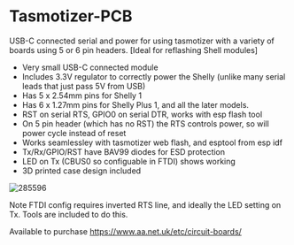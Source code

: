 # Tasmotizer-PCB

USB-C connected serial and power for using tasmotizer with a variety of boards using 5 or 6 pin headers.
[Ideal for reflashing Shell modules]

- Very small USB-C connected module
- Includes 3.3V regulator to correctly power the Shelly (unlike many serial leads that just pass 5V from USB)
- Has 5 x 2.54mm pins for Shelly 1
- Has 6 x 1.27mm pins for Shelly Plus 1, and all the later models.
- RST on serial RTS, GPIO0 on serial DTR, works with esp flash tool
- On 5 pin header (which has no RST) the RTS controls power, so will power cycle instead of reset
- Works seamlessley with tasmotizer web flash, and esptool from esp idf
- Tx/Rx/GPIO/RST have BAV99 diodes for ESD protection
- LED on Tx (CBUS0 so configuable in FTDI) shows working
- 3D printed case design included

![285596](https://user-images.githubusercontent.com/996983/210557901-069e82fe-5a57-41cc-9394-5fe4b870d8c3.jpg)

Note FTDI config requires inverted RTS line, and ideally the LED setting on Tx. Tools are included to do this.

Available to purchase https://www.aa.net.uk/etc/circuit-boards/
